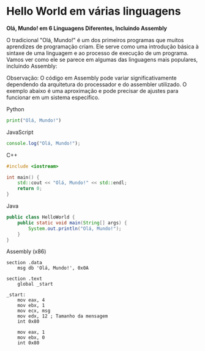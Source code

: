 # Hello World em várias linguagens

**Olá, Mundo! em 6 Linguagens Diferentes, Incluindo Assembly**

O tradicional "Olá, Mundo!" é um dos primeiros programas que muitos aprendizes de programação criam. Ele serve como uma introdução básica à sintaxe de uma linguagem e ao processo de execução de um programa. Vamos ver como ele se parece em algumas das linguagens mais populares, incluindo Assembly:

Observação: O código em Assembly pode variar significativamente dependendo da arquitetura do processador e do assembler utilizado. O exemplo abaixo é uma aproximação e pode precisar de ajustes para funcionar em um sistema específico.

Python
```python
print("Olá, Mundo!")
```


JavaScript
```js
console.log("Olá, Mundo!");
```

C++
```c++
#include <iostream>

int main() {
    std::cout << "Olá, Mundo!" << std::endl;
    return 0;
}
```

Java
```java
public class HelloWorld {
    public static void main(String[] args) {
        System.out.println("Olá, Mundo!");
    }
}
```


Assembly (x86)
```
section .data
    msg db 'Olá, Mundo!', 0x0A

section .text
    global _start

_start:
    mov eax, 4
    mov ebx, 1
    mov ecx, msg
    mov edx, 12 ; Tamanho da mensagem
    int 0x80

    mov eax, 1
    mov ebx, 0
    int 0x80
```
